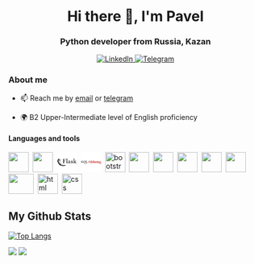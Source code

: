 <div id="header" align="center">
	<h1>Hi there 👋, I'm Pavel</h1>
	<h3>Python developer from Russia, Kazan</h3>
</div>
<div id="socials" align="center">
	<a href="https://www.linkedin.com/in/%D0%BF%D0%B0%D0%B2%D0%B5%D0%BB-%D0%BB%D0%B5%D0%BE%D0%BD%D1%82%D1%8C%D0%B5%D0%B2-4b12a1256">
		<img src="https://img.shields.io/badge/LinkedIn-blue?style=for-the-badge&logo=linkedin&logoColor=white" alt="LinkedIn"/>
	</a>
	<a href="https://t.me/pashokify">
		<img src="https://img.shields.io/badge/Telegram-blue?style=for-the-badge&logo=telegram&logoColor=white" alt="Telegram"/>
	</a>
</div>

### About me

- 📫 Reach me by [email](mailto:leontevpavel90@gmail.com) or [telegram](https://t.me/pashokify)

- 🌍 B2 Upper-Intermediate level of English proficiency

#### Languages and tools
<img src="https://cdn.jsdelivr.net/gh/devicons/devicon/icons/python/python-original.svg" width="40" height="40"/>&nbsp;
<img src="https://cdn.jsdelivr.net/gh/devicons/devicon/icons/django/django-plain.svg" width="40" height="40"/>&nbsp;
<img src="https://github.com/devicons/devicon/blob/v2.16.0/icons/flask/flask-original-wordmark.svg" width="40" height="40"/>&nbsp;
<img src="https://github.com/devicons/devicon/blob/v2.16.0/icons/sqlalchemy/sqlalchemy-original-wordmark.svg" width="40" height="40"/>&nbsp;
<img src="https://cdn.jsdelivr.net/gh/devicons/devicon/icons/bootstrap/bootstrap-plain.svg" title="bootstrap" width="40" height="40"/>&nbsp;
<img src="https://th.bing.com/th/id/R.c963626c145ea660ba7ceee666789c0a?rik=Ui79F6V0E%2bmFYw&riu=http%3a%2f%2fwww.pngall.com%2fwp-content%2fuploads%2f2016%2f04%2fGithub-PNG-Image.png&ehk=SFNlTltedev2eggRq1KzxVrr35NixG8ITlAbFT%2bVMoY%3d&risl=&pid=ImgRaw&r=0" width="40" height="40"/>&nbsp;
<img src="https://cdn.jsdelivr.net/gh/devicons/devicon/icons/git/git-plain.svg" width="40" height="40"/>&nbsp;
<img src="https://cdn.jsdelivr.net/gh/devicons/devicon/icons/docker/docker-original.svg" width="40" height="40"/>&nbsp;
<img src="https://cdn.jsdelivr.net/gh/devicons/devicon/icons/nginx/nginx-original.svg" width="40" height="40"/>&nbsp;
<img src="https://cdn.jsdelivr.net/gh/devicons/devicon/icons/sqlite/sqlite-original-wordmark.svg" width="40" height="40"/>&nbsp;
<img src="https://th.bing.com/th/id/R.7b5a2005552602f9a91ffa70411acd48?rik=bOlnS3YHLBlQcA&riu=http%3a%2f%2fwww.microtalleres.es%2fimages%2fpostman-logo.png&ehk=3qKBSP2LXbqbkEaeMctbnvDWJqTABgFmW9NQx1A8oIo%3d&risl=&pid=ImgRaw&r=0" width="50" height="40"/>&nbsp;
<img src="https://cdn.jsdelivr.net/gh/devicons/devicon/icons/html5/html5-original.svg" title="html" width="40" height="40"/>&nbsp;
<img src="https://cdn.jsdelivr.net/gh/devicons/devicon/icons/css3/css3-original.svg" title="css" width="40" height="40"/>&nbsp;


## My Github Stats
[![Top Langs](https://github-readme-stats.vercel.app/api/top-langs/?username=Pavel-Leo&layout=compact)](https://github.com/Pavel-Leo/github-readme-stats)


![](https://komarev.com/ghpvc/?username=Pavel-Leo)
![](https://hit.yhype.me/github/profile?user_id=118862410)

